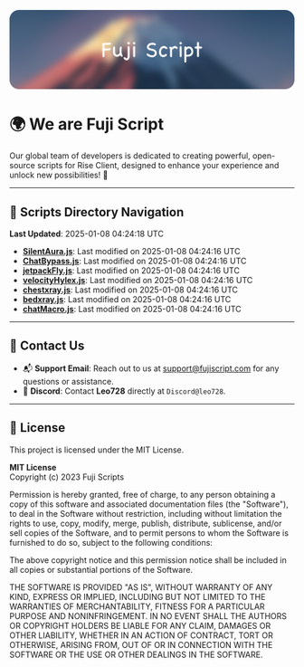 ![Banner](.github/b.webp)

# 🌍 **We are Fuji Script**

Our global team of developers is dedicated to creating powerful, open-source scripts for Rise Client, designed to enhance your experience and unlock new possibilities! 🌟

---
<!-- SCRIPTS_NAVIGATION_START -->
## 📂 **Scripts Directory Navigation**

**Last Updated**: 2025-01-08 04:24:18 UTC

- **[SilentAura.js](scripts/SilentAura.js)**: Last modified on 2025-01-08 04:24:16 UTC
- **[ChatBypass.js](scripts/ChatBypass.js)**: Last modified on 2025-01-08 04:24:16 UTC
- **[jetpackFly.js](scripts/jetpackFly.js)**: Last modified on 2025-01-08 04:24:16 UTC
- **[velocityHylex.js](scripts/velocityHylex.js)**: Last modified on 2025-01-08 04:24:16 UTC
- **[chestxray.js](scripts/chestxray.js)**: Last modified on 2025-01-08 04:24:16 UTC
- **[bedxray.js](scripts/bedxray.js)**: Last modified on 2025-01-08 04:24:16 UTC
- **[chatMacro.js](scripts/chatMacro.js)**: Last modified on 2025-01-08 04:24:16 UTC

<!-- SCRIPTS_NAVIGATION_END -->

---

## 💬 **Contact Us**  
- 📬 **Support Email**: Reach out to us at [support@fujiscript.com](mailto:support@fujiscript.com) for any questions or assistance.  
- 💬 **Discord**: Contact **Leo728** directly at `Discord@leo728`.

---

## 📜 **License**

This project is licensed under the MIT License.  

**MIT License**  
Copyright (c) 2023 Fuji Scripts  

Permission is hereby granted, free of charge, to any person obtaining a copy of this software and associated documentation files (the "Software"), to deal in the Software without restriction, including without limitation the rights to use, copy, modify, merge, publish, distribute, sublicense, and/or sell copies of the Software, and to permit persons to whom the Software is furnished to do so, subject to the following conditions:  

The above copyright notice and this permission notice shall be included in all copies or substantial portions of the Software.  

THE SOFTWARE IS PROVIDED "AS IS", WITHOUT WARRANTY OF ANY KIND, EXPRESS OR IMPLIED, INCLUDING BUT NOT LIMITED TO THE WARRANTIES OF MERCHANTABILITY, FITNESS FOR A PARTICULAR PURPOSE AND NONINFRINGEMENT. IN NO EVENT SHALL THE AUTHORS OR COPYRIGHT HOLDERS BE LIABLE FOR ANY CLAIM, DAMAGES OR OTHER LIABILITY, WHETHER IN AN ACTION OF CONTRACT, TORT OR OTHERWISE, ARISING FROM, OUT OF OR IN CONNECTION WITH THE SOFTWARE OR THE USE OR OTHER DEALINGS IN THE SOFTWARE.  
